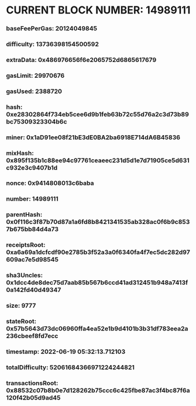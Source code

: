 # CURRENT BLOCK NUMBER: 14989111

### baseFeePerGas: 20124049845
### difficulty: 13736398154500592
### extraData: 0x486976656f6e2065752d6865617679
### gasLimit: 29970676
### gasUsed: 2388720
### hash: 0xe28302864f734eb5cee6d9b1feb63b72c55d76a2c3d73b89bc75309323304b6c
### miner: 0x1aD91ee08f21bE3dE0BA2ba6918E714dA6B45836
### mixHash: 0x895f135b1c88ee94c97761ceaeec231d5d1e7d71905ce5d631c932e3c9407b1d
### nonce: 0x9414808013c6baba
### number: 14989111
### parentHash: 0x0f116c3f87b70d87a1a6fd8b8421341535ab328ac0f6b9c8537b675bb84d4a73
### receiptsRoot: 0xa6a69a1dcfcdf90e2785b3f52a3a0f6340fa4f7ec5dc282d97609ac7e5d98545
### sha3Uncles: 0x1dcc4de8dec75d7aab85b567b6ccd41ad312451b948a7413f0a142fd40d49347
### size: 9777
### stateRoot: 0x57b5643d73dc06960ffa4ea52e1b9d4101b3b31df783eea2a236cbeef8fd7ecc
### timestamp: 2022-06-19 05:32:13.712103
### totalDifficulty: 52061684366971224244821
### transactionsRoot: 0x88532c07b8b0e7d128262b75ccc6c425fbe87ac3f4bc87f6a120f42b05d9ad45
